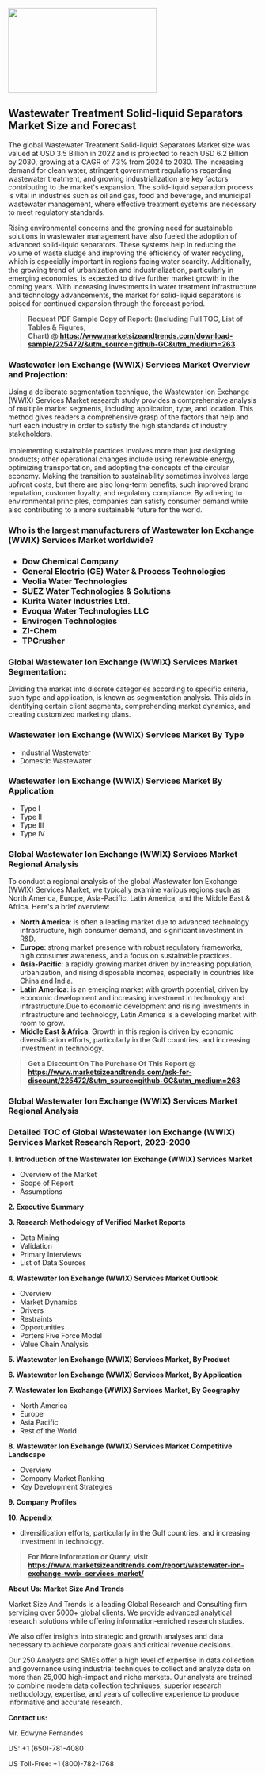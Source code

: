 <p><img class="alignnone size-medium wp-image-20088" src="https://ffe5etoiles.com/wp-content/uploads/2024/12/MST1-300x171.png" alt="" width="300" height="171" /></p><h2>Wastewater Treatment Solid-liquid Separators Market Size and Forecast</h2><p>The global Wastewater Treatment Solid-liquid Separators Market size was valued at USD 3.5 Billion in 2022 and is projected to reach USD 6.2 Billion by 2030, growing at a CAGR of 7.3% from 2024 to 2030. The increasing demand for clean water, stringent government regulations regarding wastewater treatment, and growing industrialization are key factors contributing to the market's expansion. The solid-liquid separation process is vital in industries such as oil and gas, food and beverage, and municipal wastewater management, where effective treatment systems are necessary to meet regulatory standards.</p><p>Rising environmental concerns and the growing need for sustainable solutions in wastewater management have also fueled the adoption of advanced solid-liquid separators. These systems help in reducing the volume of waste sludge and improving the efficiency of water recycling, which is especially important in regions facing water scarcity. Additionally, the growing trend of urbanization and industrialization, particularly in emerging economies, is expected to drive further market growth in the coming years. With increasing investments in water treatment infrastructure and technology advancements, the market for solid-liquid separators is poised for continued expansion through the forecast period.</p></p><blockquote id="" class=""><strong>Request PDF Sample Copy of Report: (Including Full TOC, List of Tables &amp; Figures, Chart)&nbsp;@&nbsp;<strong><a href="https://www.marketsizeandtrends.com/download-sample/225472/&utm_source=github-GC&utm_medium=263" target="_blank">https://www.marketsizeandtrends.com/download-sample/225472/&utm_source=github-GC&utm_medium=263</a></strong></strong></blockquote><h3 id="" class="">Wastewater Ion Exchange (WWIX) Services Market&nbsp;Overview and Projection:</h3><p id="" class="">Using a deliberate segmentation technique, the Wastewater Ion Exchange (WWIX) Services Market research study provides a comprehensive analysis of multiple market segments, including application, type, and location. This method gives readers a comprehensive grasp of the factors that help and hurt each industry in order to satisfy the high standards of industry stakeholders. <br /> <br />Implementing sustainable practices involves more than just designing products; other operational changes include using renewable energy, optimizing transportation, and adopting the concepts of the circular economy. Making the transition to sustainability sometimes involves large upfront costs, but there are also long-term benefits, such improved brand reputation, customer loyalty, and regulatory compliance. By adhering to environmental principles, companies can satisfy consumer demand while also contributing to a more sustainable future for the world.</p><h3 id="" class="">Who is the largest manufacturers of&nbsp;Wastewater Ion Exchange (WWIX) Services Market worldwide?</h3><h3 class=""><p><ul><li>Dow Chemical Company </li><li> General Electric (GE) Water & Process Technologies </li><li> Veolia Water Technologies </li><li> SUEZ Water Technologies & Solutions </li><li> Kurita Water Industries Ltd. </li><li> Evoqua Water Technologies LLC </li><li> Envirogen Technologies </li><li> ZI-Chem </li><li> TPCrusher</li></ul></p></h3><h3 id="" class="">Global&nbsp;Wastewater Ion Exchange (WWIX) Services Market Segmentation:</h3><p id="" class="">Dividing the market into discrete categories according to specific criteria, such type and application, is known as segmentation analysis. This aids in identifying certain client segments, comprehending market dynamics, and creating customized marketing plans.</p><h3 id="" class="">Wastewater Ion Exchange (WWIX) Services Market&nbsp;By Type</h3><p><p><ul><li>Industrial Wastewater</li><li> Domestic Wastewater</p></li></ul></p></p><h3 id="" class="">Wastewater Ion Exchange (WWIX) Services Market&nbsp;By Application</h3><p class=""><p><ul><li>Type I</li><li> Type II</li><li> Type III</li><li> Type IV</li></ul></p></p><h3 id="" class="">Global Wastewater Ion Exchange (WWIX) Services Market Regional Analysis</h3><p id="" class="">To conduct a regional analysis of the global Wastewater Ion Exchange (WWIX) Services Market, we typically examine various regions such as North America, Europe, Asia-Pacific, Latin America, and the Middle East &amp; Africa. Here's a brief overview:</p><ul><li><strong>North America</strong>: is often a leading market due to advanced technology infrastructure, high consumer demand, and significant investment in R&amp;D.</li><li><strong>Europe</strong>: strong market presence with robust regulatory frameworks, high consumer awareness, and a focus on sustainable practices.</li><li><strong>Asia-Pacific</strong>: a rapidly growing market driven by increasing population, urbanization, and rising disposable incomes, especially in countries like China and India.</li><li><strong>Latin America</strong>: is an emerging market with growth potential, driven by economic development and increasing investment in technology and infrastructure.Due to economic development and rising investments in infrastructure and technology, Latin America is a developing market with room to grow.</li><li><strong>Middle East &amp; Africa</strong>: Growth in this region is driven by economic diversification efforts, particularly in the Gulf countries, and increasing investment in technology.</li></ul><blockquote id="" class=""><strong>Get a Discount On The Purchase Of This Report @ <strong><a href="https://www.marketsizeandtrends.com/ask-for-discount/225472/&utm_source=github-GC&utm_medium=263" target="_blank">https://www.marketsizeandtrends.com/ask-for-discount/225472/&utm_source=github-GC&utm_medium=263</a></strong></strong></blockquote><h3 id="" class="">Global Wastewater Ion Exchange (WWIX) Services Market Regional Analysis</h3><h3 id="" class="">Detailed TOC of Global Wastewater Ion Exchange (WWIX) Services Market Research Report, 2023-2030</h3><p id="" class=""><strong>1. Introduction of the Wastewater Ion Exchange (WWIX) Services Market</strong></p><ul><li>Overview of the Market</li><li>Scope of Report</li><li>Assumptions</li></ul><p id="" class=""><strong>2. Executive Summary</strong></p><p id="" class=""><strong>3. Research Methodology of Verified Market Reports</strong></p><ul><li>Data Mining</li><li>Validation</li><li>Primary Interviews</li><li>List of Data Sources</li></ul><p id="" class=""><strong>4. Wastewater Ion Exchange (WWIX) Services Market Outlook</strong></p><ul><li>Overview</li><li>Market Dynamics</li><li>Drivers</li><li>Restraints</li><li>Opportunities</li><li>Porters Five Force Model</li><li>Value Chain Analysis</li></ul><p id="" class=""><strong>5. Wastewater Ion Exchange (WWIX) Services Market, By Product</strong></p><p id="" class=""><strong>6. Wastewater Ion Exchange (WWIX) Services Market, By Application</strong></p><p id="" class=""><strong>7. Wastewater Ion Exchange (WWIX) Services Market, By Geography</strong></p><ul><li>North America</li><li>Europe</li><li>Asia Pacific</li><li>Rest of the World</li></ul><p id="" class=""><strong>8. Wastewater Ion Exchange (WWIX) Services Market Competitive Landscape</strong></p><ul><li>Overview</li><li>Company Market Ranking</li><li>Key Development Strategies</li></ul><p id="" class=""><strong>9. Company Profiles</strong></p><p id="" class=""><strong>10. Appendix</strong></p><ul><li>diversification efforts, particularly in the Gulf countries, and increasing investment in technology.</li></ul><blockquote id="" class=""><strong>For More Information or Query, visit <strong><strong><a href="https://www.marketsizeandtrends.com/report/wastewater-ion-exchange-wwix-services-market/" target="_blank">https://www.marketsizeandtrends.com/report/wastewater-ion-exchange-wwix-services-market/</a></strong></strong></strong></blockquote><p id="" class=""><strong>About Us: Market Size And Trends</strong></p><p id="" class="">Market Size And Trends is a leading Global Research and Consulting firm servicing over 5000+ global clients. We provide advanced analytical research solutions while offering information-enriched research studies.</p><p id="" class="">We also offer insights into strategic and growth analyses and data necessary to achieve corporate goals and critical revenue decisions.</p><p id="" class="">Our 250 Analysts and SMEs offer a high level of expertise in data collection and governance using industrial techniques to collect and analyze data on more than 25,000 high-impact and niche markets. Our analysts are trained to combine modern data collection techniques, superior research methodology, expertise, and years of collective experience to produce informative and accurate research.</p><p id="" class=""><strong>Contact us:</strong></p><p id="" class="">Mr. Edwyne Fernandes</p><p id="" class="">US: +1 (650)-781-4080</p><p id="" class="">US Toll-Free: +1 (800)-782-1768</p>

